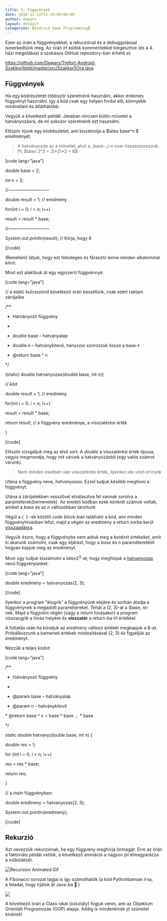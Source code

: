 ```yaml
---
title: 5. Függvények
date: 2016-11-11T13:19:03+00:00
author: dawars
layout: default
categories: [Android Game Programming]
---
```

Ezen az órán a függvényekkel, a rekurzióval és a debuggolással ismerkedtünk meg. Az órán írt kódok kommentekkel kiegészítve (és a 4. házi megoldása) a szokásos GitHub repository-ban érhető el:
  
<a href="https://github.com/Dawars/Trefort-Android-Szakkor/blob/master/src/Szakkor5Ora.java" target="_blank">https://github.com/Dawars/Trefort-Android-Szakkor/blob/master/src/Szakkor5Ora.java</a>

## Függvények

Ha egy kódrészletet többször szeretnénk használni, akkor érdemes függvényt használni. így a kód csak egy helyen fordul elő, könnyebb módosítani és átláthatóbb.

Vegyük a következő példát: Javaban nincsen külön művelet a hatványozásra, de mi sokszor szeretnénk ezt használni.

<!--more-->

Először írjunk egy kódrészletet, ami kiszámolja a $latex base^n $ eredményét.

> A hatványozás az a művelet, ahol a _base-_t _n_-szer összeszorozzuk. Pl: $latex 2^3 = 2\*2\*2 = 8$

[code lang=&#8221;java&#8221;]
  
double base = 2;
  
int n = 3;
  
//&#8212;&#8212;&#8212;&#8212;&#8212;&#8212;&#8212;&#8212;&#8212;-
  
double result = 1; // eredmény
  
for(int i = 0; i < n; i++)
      
result = result * base;
  
//&#8212;&#8212;&#8212;&#8212;&#8212;&#8212;&#8212;&#8212;&#8212;-
  
System.out.println(result); // Kiírja, hogy 8
  
[/code]

(Remélem) látjuk, hogy ezt felesleges és fárasztó lenne minden alkalommal kiírni.

Most ezt alakítsuk át egy egyszerű függvénnyé:

[code lang=&#8221;java&#8221;]
  
// a static kulcsszóról következő órán beszélünk, csak ezért raktam zárójelbe
  
/**
   
* Hatványozó függvény
   
*
   
* double base &#8211; hatványalap
   
* double n &#8211; hatványkitevő, hányszor szorozzuk össze a base-t
   
* @return base ^ n
   
*/
  
(static) double hatvanyozas(double base, int n){
      
// kód
      
double result = 1; // eredmény
      
for(int i = 0; i < n; i++)
          
result = result * base;
      
return result; // a függvény eredménye, a visszatérési érték
  
}
  
[/code]

Először vizsgáljuk meg az első sort. A _double_ a visszatérési érték típusa, vagyis megmondja, hogy mit várunk a hatványozástól (egy valós számot várunk).

> Nem minden esetben van visszatérési érték, ilyenkor ide _void_-ot írunk

Utána a függvény neve, _hatvanyozas_. Ezzel tudjuk később meghívni a függvényt.

Utána a zárójelekben vesszővel elválasztva fel vannak sorolva a paraméterek(bemenetek). Az eredeti kódban ezek konkrét számok voltak, amiket a _base_ és az _n_ változókban tároltunk.

Végül a {  } -ek közötti _code block_-ban található a kód, ami minden függvényhívásban lefut, majd a végén az eredmény a return sorba kerül <span style="text-decoration: underline;">visszaadásra</span>.

Vegyük észre, hogy a függvénybe nem adtuk meg a _konkrét értékeket_, amit ki akarunk számolni, csak egy eljárást, hogy a _base_ és _n_ paraméterekből hogyan kapjuk meg az eredményt.

Most úgy tudjuk kiszámolni a $latex 2^3$-at, hogy meghívjuk a <span style="text-decoration: underline;">hatvanyozas</span> nevű függvényünket:

[code lang=&#8221;java&#8221;]
  
double eredmeny = hatvanyozas(2, 3);
  
[/code]

Ilyenkor a program &#8220;átugrik&#8221; a függvényünk elejére és sorban átadja a függvénynek a megadott paramétereket. Tehát a (2, 3)-at a (base, n)-nek. Majd a függvént végén (vagy a _return_ hívásakor) a program visszaugrik a hívás helyére és **visszatér** a return-ba írt értékkel.

A futtatás után ha kiiratjuk az _eredmeny_ változó értékét megkapjuk a 8-at. Próbálkozzunk a bemeneti értékek módosításával (2, 3) és figyeljük az eredményt.

Nézzük a teljes kódot:

[code lang=&#8221;java&#8221;]
  
/**
   
* Hatványozó függvény
   
*
   
* @param base &#8211; hatványalap
   
* @param n &#8211; hatványkitevő
   
\* @return base ^ n = base \* base &#8230; * base
   
*/
  
static double hatvany(double base, int n) {
      
double res = 1;
      
for (int i = 0; i < n; i++)
          
res = res * base;
      
return res;
  
}

// a main függvényben:
  
double eredmeny = hatvanyozas(2, 3);
  
System.out.println(eredmeny);
  
[/code]

## Rekurzió

Azt nevezzük rekurziónak, ha egy függvény meghívja önmagát. Erre az órán a faktoriáis példát vettük, a következő animáció a nagyon jól elmagyarázza a működését.

![Recursion Animated Gif](https://blog.penjee.com/wp-content/uploads/2015/04/top-5-programming-animated-gifs_recursion-animted-gif.gif)

A Fibonacci sorozat tagjai is így számolhatók (a kód Pythonbanvan írva, a feladat, hogy írjátok át Java-ba 🙂 )

![](https://blog.penjee.com/wp-content/uploads/2015/06/fibonacci-recursion-demonstration-animation-python.gif)

A következő órán a Class-okat (ossztály) fogjuk venni, ami az Objektum Orientált Programozás (OOP) alapja. Addig is mindenkinek jó szünetet kívánok!